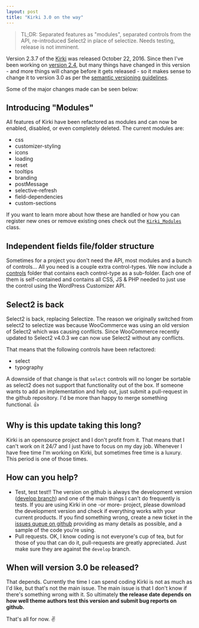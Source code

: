 ```yaml
---
layout: post
title: "Kirki 3.0 on the way"
---
```


> TL;DR: Separated features as "modules", separated controls from the API, re-introduced Select2 in place of selectize. Needs testing, release is not imminent.

Version 2.3.7 of the [Kirki](https://wordpress.org/plugins/kirki) was released October 22, 2016. Since then I've been working on [version 2.4](https://github.com/aristath/kirki/releases/tag/2.4.0-beta.2), but many things have changed in this version - and more things will change before it gets released - so it makes sense to change it to version 3.0 as per the [semantic versioning guidelines](http://semver.org/).

Some of the major changes made can be seen below:

## Introducing "Modules"

All features of Kirki have been refactored as modules and can now be enabled, disabled, or even completely deleted. The current modules are:

* css
* customizer-styling
* icons
* loading
* reset
* tooltips
* branding
* postMessage
* selective-refresh
* field-dependencies
* custom-sections

If you want to learn more about how these are handled or how you can register new ones or remove existing ones check out the [`Kirki_Modules`](https://github.com/aristath/kirki/blob/2.4.0-beta.2/core/class-kirki-modules.php) class.

## Independent fields file/folder structure

Sometimes for a project you don't need the API, most modules and a bunch of controls... All you need is a couple extra control-types.
We now include a [controls](https://github.com/aristath/kirki/tree/develop/controls) folder that contains each control-type as a sub-folder. Each one of them is self-contained and contains all CSS, JS & PHP needed to just use the control using the WordPress Customizer API.

## Select2 is back

Select2 is back, replacing Selectize. The reason we originally switched from select2 to selectize was because WooCommerce was using an old version of Select2 which was causing conflicts. Since WooCommerce recently updated to Select2 v4.0.3 we can now use Select2 without any conflicts.

That means that the following controls have been refactored:

* select
* typography

A downside of that change is that `select` controls will no longer be sortable as select2 does not support that functionality out of the box. If someone wants to add an implementation and help out, just submit a pull-request in the github repository. I'd be more than happy to merge something functional. :+1:

## Why is this update taking this long?

Kirki is an opensource project and I don't profit from it. That means that I can't work on it 24/7 and I just have to focus on my day job. Whenever I have free time I'm working on Kirki, but sometimes free time is a luxury. This period is one of those times.

## How can you help?

* Test, test test!! The version on github is always the development version ([develop branch](https://github.com/aristath/kirki/tree/develop)) and one of the main things I can't do frequently is tests. If you are using Kirki in one -or more- project, please download the development version and check if everything works with your current products. If you find something wrong, create a new ticket in the [issues queue on github](https://github.com/aristath/kirki/issues) providing as many details as possible, and a sample of the code you're using.
* Pull requests. OK, I know coding is not everyone's cup of tea, but for those of you that can do it, pull-requests are greatly appreciated. Just make sure they are against the `develop` branch.

## When will version 3.0 be released?

That depends. Currently the time I can spend coding Kirki is not as much as I'd like, but that's not the main issue. The main issue is that I don't know if there's something wrong with it. So ultimately **the release date depends on how well theme authors test this version and submit bug reports on github.**

That's all for now. :v: